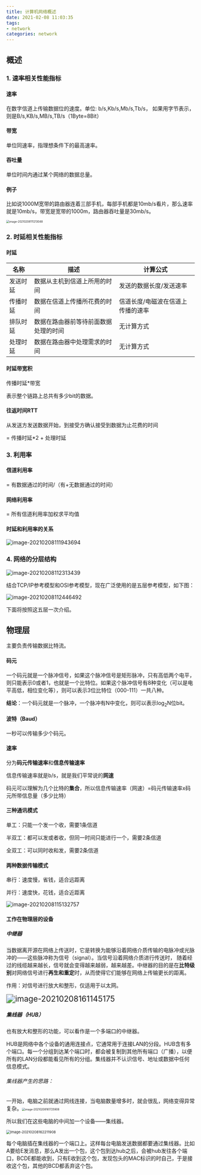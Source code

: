 ```yaml
---
title: 计算机网络概述
date: 2021-02-08 11:03:35
tags:
- network
categories: network
---
```


## 概述

### 1. 速率相关性能指标

#### 速率

在数字信道上传输数据位的速度。单位: b/s,Kb/s,Mb/s,Tb/s，
如果用字节表示，则是B/s,KB/s,MB/s,TB/s（1Byte=8Bit）

#### 带宽

单位同速率，指理想条件下的最高速率。

#### 吞吐量

单位时间内通过某个网络的数据总量。

#### 例子

比如说1000M宽带的路由器连着三部手机，每部手机都是10mb/s看片，那么速率就是10mb/s，带宽是宽带的1000m，路由器吞吐量是30mb/s。

<img src="network-intro/image-20210208111213048.png" alt="image-20210208111213048" style="zoom:50%;" />



### 2. 时延相关性能指标

#### 时延

| 名称     | 描述                                 | 计算公式                          |
| -------- | ------------------------------------ | --------------------------------- |
| 发送时延 | 数据从主机到信道上所用的时间         | 发送的数据长度/发送速率           |
| 传播时延 | 数据在信道上传播所花费的时间         | 信道长度/电磁波在信道上传播的速率 |
| 排队时延 | 数据在路由器前等待前面数据处理的时间 | 无计算方式                        |
| 处理时延 | 数据在路由器中处理需求的时间         | 无计算方式                        |

#### 时延带宽积

传播时延*带宽

表示整个链路上总共有多少bit的数据。

#### 往返时间RTT

从发送方发送数据开始，到接受方确认接受到数据为止花费的时间

= 传播时延*2 + 处理时延

### 3. 利用率

#### 信道利用率

=  有数据通过的时间/（有+无数据通过的时间）

#### 网络利用率

= 所有信道利用率加权求平均值

#### 时延和利用率的关系

<img src="network-intro/image-20210208111943694.png" alt="image-20210208111943694"/>



### 4. 网络的分层结构

![image-20210208112313439](network-intro/image-20210208112313439.png)

结合TCP/IP参考模型和OSI参考模型，现在广泛使用的是五层参考模型，如下图：

![image-20210208112446492](network-intro/image-20210208112446492.png)

下面将按照这五层一次介绍。

## 物理层

主要负责传输数据比特流。

#### 码元

一个码元就是一个脉冲信号，如果这个脉冲信号是矩形脉冲，只有高低两个电平，则只能表示0或者1，也就是一个比特位。如果这个脉冲信号有8种变化（可以是电平高低，相位变化等），则可以表示3位比特位（000-111）一共八种。

**结论**：一个码元就是一个脉冲，一个脉冲有N中变化，则可以表示log<sub>2</sub>N位bit。

#### 波特（Baud）

一秒可以传输多少个码元。

#### 速率

分为**码元传输速率**和**信息传输速率**

信息传输速率就是b/s，就是我们平常说的**网速**

码元可以理解为几个比特的**集合**，所以信息传输速率（网速）=码元传输速率x码元所带信息量（多少比特）

#### 三种通讯模式

单工：只能一个发一个收，需要1条信道

半双工：都可以发或者收，但同一时间只能进行一个，需要2条信道

全双工：可以同时收和发，需要2条信道

#### 两种数据传输模式

串行：速度慢，省钱，适合远距离 

并行：速度快，花钱，适合近距离

![image-20210208115132757](network-intro/image-20210208115132757.png)

#### 工作在物理层的设备

##### 中继器

当数据离开源在网络上传送时，它是转换为能够沿着网络介质传输的电脉冲或光脉冲的——这些脉冲称为信号（signal）。当信号沿着网络介质进行传送时， 随着经过的线缆越来越长，信号就会变得越来越弱，越来越差。中继器的目的是在**比特级别**对网络信号进行**再生和重定**时，从而使得它们能够在网络上传输更长的距离。

作用：对信号进行放大和整形，仅适用于以太网。

<img src="network-intro/image-20210208161145175.png" alt="image-20210208161145175" style="zoom:150%;" />

##### 集线器（HUB）

也有放大和整形的功能，可以看作是一个多端口的中继器。

HUB是网络中各个设备的通用连接点，它通常用于连接LAN的分段。HUB含有多个端口。每一个分组到达某个端口时，都会被复制到其他所有端口（广播），以便所有的LAN分段都能看见所有的分组。集线器并不认识信号、地址或数据中任何信息模式。

###### 集线器产生的思路：

一开始，电脑之前就通过网线连接，当电脑数量增多时，就会很乱，网络变得异常复杂。<img src="network-intro/image-20210208161725908.png" alt="image-20210208161725908" style="zoom:50%;" />

所以我们在这些电脑的中间加一个设备——集线器。

<img src="network-intro/image-20210208162211908.png" alt="image-20210208162211908" style="zoom:67%;" />



每个电脑插在集线器的一个端口上。这样每台电脑发送数据都要通过集线器。比如A要给E发消息，那么A发出一个包，这个包到达hub之后，会被hub发往各个端口，BCDE都能收到，只有E收到这个包，发现包头的MAC标识的时自己，于是接收这个包，其他的BCD都丢弃这个包。

















